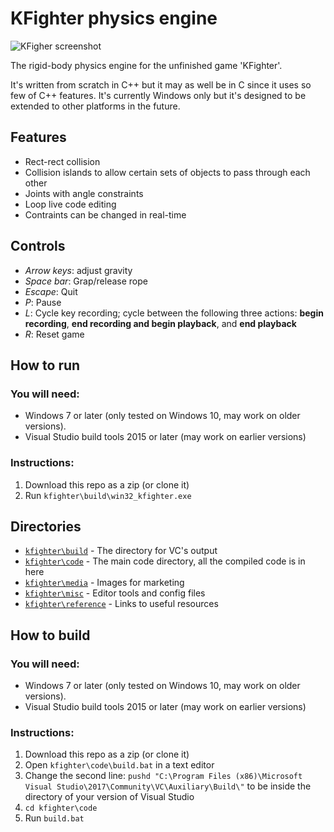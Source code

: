 # KFighter physics engine

![KFigher screenshot](https://github.com/cdo256/kfighter-physics-engine/kfighter/media/screenshot1.png)

The rigid-body physics engine for the unfinished game 'KFighter'.

It's written from scratch in C++ but it may as well be in C since it uses so few of C++ features. It's currently Windows only but it's designed to be extended to other platforms in the future. 

## Features

- Rect-rect collision
- Collision islands to allow certain sets of objects to pass through each other
- Joints with angle constraints
- Loop live code editing
- Contraints can be changed in real-time

## Controls

- _Arrow keys_: adjust gravity
- _Space bar_: Grap/release rope
- _Escape_: Quit
- _P_: Pause
- _L_: Cycle key recording; cycle between the following three actions: __begin recording__, __end recording and begin playback__, and __end playback__
- _R_: Reset game

## How to run

### You will need:

- Windows 7 or later (only tested on Windows 10, may work on older versions).
- Visual Studio build tools 2015 or later (may work on  earlier versions)

### Instructions:

1. Download this repo as a zip (or clone it)
2. Run `kfighter\build\win32_kfighter.exe`

## Directories

- [`kfighter\build`](https://github.com/cdo256/kfighter-physics-engine/kfighter/build) - The directory for VC's output
- [`kfighter\code`](https://github.com/cdo256/kfighter-physics-engine/kfighter/code) - The main code directory, all the compiled code is in here
- [`kfighter\media`](https://github.com/cdo256/kfighter-physics-engine/kfighter/media) - Images for marketing
- [`kfighter\misc`](https://github.com/cdo256/kfighter-physics-engine/kfighter/misc) - Editor tools and config files
- [`kfighter\reference`](https://github.com/cdo256/kfighter-physics-engine/kfighter/reference) - Links to useful resources

## How to build

### You will need:

- Windows 7 or later (only tested on Windows 10, may work on older versions).
- Visual Studio build tools 2015 or later (may work on  earlier versions)

### Instructions:

1. Download this repo as a zip (or clone it)
2. Open `kfighter\code\build.bat` in a text editor
3. Change the second line: `pushd "C:\Program Files (x86)\Microsoft Visual Studio\2017\Community\VC\Auxiliary\Build\"` to be inside the directory of your version of Visual Studio
4. `cd kfighter\code`
5. Run `build.bat`
